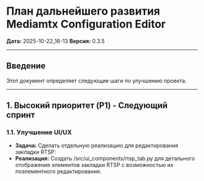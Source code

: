 # План дальнейшего развития Mediamtx Configuration Editor

**Дата:** 2025-10-22_16-13
**Версия:** 0.3.5

---

## Введение

Этот документ определяет следующие шаги по улучшению проекта.

---

## 1. Высокий приоритет (P1) - Следующий спринт

### 1.1. Улучшение UI/UX
- **Задача:** Сделать отдельную реализацию для редактирования закладки RTSP:
- **Реализация:** Создать /src/ui_components/rtsp_tab.py для детального отображения элементов закладки RTSP с возможностью их поэлементного редактирования.




